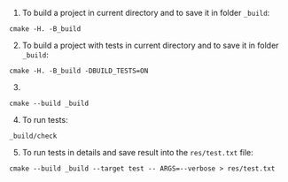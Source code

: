 1. To build a project in current directory and to save it in folder `_build`:
```
cmake -H. -B_build
```
2. To build a project with tests in current directory and to save it in folder `_build`:
```
cmake -H. -B_build -DBUILD_TESTS=ON  
```
3. 
```
cmake --build _build 
```
4. To run tests:
```
_build/check
```
5. To run tests in details and save result into the `res/test.txt` file:
```
cmake --build _build --target test -- ARGS=--verbose > res/test.txt
```

